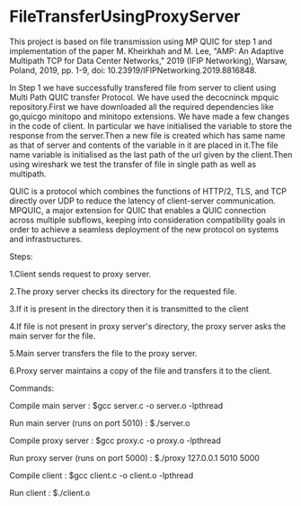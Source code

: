 # FileTransferUsingProxyServer

This project is based on file transmission using MP QUIC for step 1 and implementation of the paper M. Kheirkhah and M. Lee, "AMP: An Adaptive Multipath TCP for Data Center Networks," 2019 (IFIP Networking), Warsaw, Poland, 2019, pp. 1-9, doi: 10.23919/IFIPNetworking.2019.8816848.

In Step 1 we have successfully transfered file from server to client using Multi Path QUIC transfer Protocol.
We have used the decocninck mpquic repository.First we have downloaded all the required dependencies like go,quicgo minitopo
and minitopo extensions.
We have made a few changes in the code of client.
In particular we  have initialised the variable to store the response from the server.Then a new file is created which has same name as that of server and contents of the variable in it are placed in it.The file name variable is initialised as the last path of the url given by the client.Then using wireshark we test the
transfer of file in single path as well as multipath.

QUIC is a protocol which combines the functions of HTTP/2, TLS, and TCP directly over UDP to reduce the latency of client-server
communication. MPQUIC, a major extension for QUIC that enables a
QUIC connection across multiple subflows, keeping into consideration compatibility goals in order to achieve a seamless deployment of the new protocol on
systems and infrastructures.

Steps:

1.Client sends request to proxy server.

2.The proxy server checks its directory for the requested file.

3.If it is present in the directory then it is transmitted to the client

4.If file is not present in proxy server's directory, the proxy server asks the main server for the file.

5.Main server transfers the file to the proxy server.

6.Proxy server maintains a copy of the file and transfers it to the client.


Commands:

Compile main server : $gcc server.c -o server.o -lpthread

Run main server  (runs on port 5010) : $./server.o

Compile proxy server : $gcc proxy.c -o proxy.o -lpthread

Run proxy server (runs on port 5000) : $./proxy 127.0.0.1 5010 5000

Compile client : $gcc client.c -o client.o -lpthread

Run client : $./client.o


